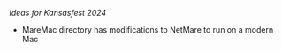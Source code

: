 *Ideas for Kansasfest 2024*

- MareMac directory has modifications to NetMare to run on a modern Mac

